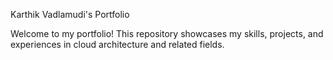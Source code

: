Karthik Vadlamudi's Portfolio


Welcome to my portfolio! This repository showcases my skills, projects, and experiences in cloud architecture and related fields.
